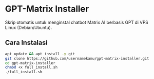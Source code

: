 # GPT-Matrix Installer

Skrip otomatis untuk menginstal chatbot Matrix AI berbasis GPT di VPS Linux (Debian/Ubuntu).

## Cara Instalasi

```bash
apt update && apt install -y git
git clone https://github.com/usernamekamu/gpt-matrix-installer.git
cd gpt-matrix-installer
chmod +x full_install.sh
./full_install.sh
